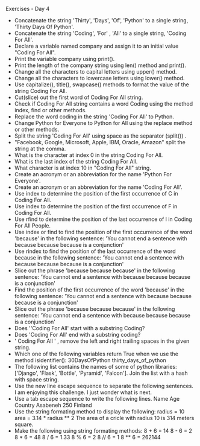 Exercises - Day 4

- Concatenate the string 'Thirty', 'Days', 'Of', 'Python' to a single string, 'Thirty Days Of Python'.
- Concatenate the string 'Coding', 'For' , 'All' to a single string, 'Coding For All'.
- Declare a variable named company and assign it to an initial value "Coding For All".
- Print the variable company using print().
- Print the length of the company string using len() method and print().
- Change all the characters to capital letters using upper() method.
- Change all the characters to lowercase letters using lower() method.
- Use capitalize(), title(), swapcase() methods to format the value of the string Coding For All.
- Cut(slice) out the first word of Coding For All string.
- Check if Coding For All string contains a word Coding using the method index, find or other methods.
- Replace the word coding in the string 'Coding For All' to Python.
- Change Python for Everyone to Python for All using the replace method or other methods.
- Split the string 'Coding For All' using space as the separator (split()) .
- "Facebook, Google, Microsoft, Apple, IBM, Oracle, Amazon" split the string at the comma.
- What is the character at index 0 in the string Coding For All.
- What is the last index of the string Coding For All.
- What character is at index 10 in "Coding For All" string.
- Create an acronym or an abbreviation for the name 'Python For Everyone'.
- Create an acronym or an abbreviation for the name 'Coding For All'.
- Use index to determine the position of the first occurrence of C in Coding For All.
- Use index to determine the position of the first occurrence of F in Coding For All.
- Use rfind to determine the position of the last occurrence of l in Coding For All People.
- Use index or find to find the position of the first occurrence of the word 'because' in the following sentence: 'You cannot end a sentence with because because because is a conjunction'
- Use rindex to find the position of the last occurrence of the word because in the following sentence: 'You cannot end a sentence with because because because is a conjunction'
- Slice out the phrase 'because because because' in the following sentence: 'You cannot end a sentence with because because because is a conjunction'
- Find the position of the first occurrence of the word 'because' in the following sentence: 'You cannot end a sentence with because because because is a conjunction'
- Slice out the phrase 'because because because' in the following sentence: 'You cannot end a sentence with because because because is a conjunction'
- Does ''Coding For All' start with a substring Coding?
- Does 'Coding For All' end with a substring coding?
- '   Coding For All      '  , remove the left and right trailing spaces in the given string.
- Which one of the following variables return True when we use the method isidentifier():
    30DaysOfPython
    thirty_days_of_python
- The following list contains the names of some of python libraries: ['Django', 'Flask', 'Bottle', 'Pyramid', 'Falcon']. Join the list with a hash with space string.
- Use the new line escape sequence to separate the following sentences.
    I am enjoying this challenge.
    I just wonder what is next.
- Use a tab escape sequence to write the following lines.
    Name      Age     Country
    Asabeneh  250     Finland
- Use the string formating method to display the following:
    radius = 10
    area = 3.14 * radius ** 2
    The area of a cricle with radius 10 is 314 meters square.
- Make the following using string formating methods:
    8 + 6 = 14
    8 - 6 = 2
    8 * 6 = 48
    8 / 6 = 1.33
    8 % 6 = 2
    8 // 6 = 1
    8 ** 6 = 262144
